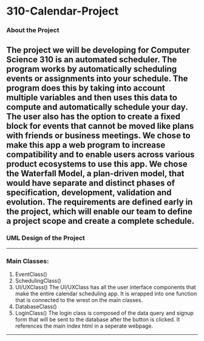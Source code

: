 # 310-Calendar-Project
### About the Project

The project we will be developing for Computer Science 310 is an automated scheduler. The program works by automatically scheduling events or assignments into your schedule. The program does this by taking into account multiple variables and then uses this data to compute and automatically schedule your day. The user also has the option to create a fixed block for events that cannot be moved like plans with friends or business meetings. We chose to make this app a web program to increase compatibility and to enable users across various product ecosystems to use this app.
We chose the Waterfall Model, a plan-driven model, that would have separate and distinct phases of specification, development, validation and evolution. The requirements are defined early in the project, which will enable our team to define a project scope and create a complete schedule.
---------------------------------------------------------------
### UML Design of the Project 

---------------------------------------------------------------
### Main Classes:
1. EventClass()
2. SchedulingClass()
3. UI/UXClass()
The UI/UXClass has all the user interface components that make the entire calendar scheduling app. It is wrapped into one function that is connected to the wrest on the main classes.
5. DatabaseClass()
6. LoginClass()
The login class is composed of the data query and signup form that will be sent to the database after the button is clicked. It references the main index html in a seperate webpage. 
--------------------------------------------------------
